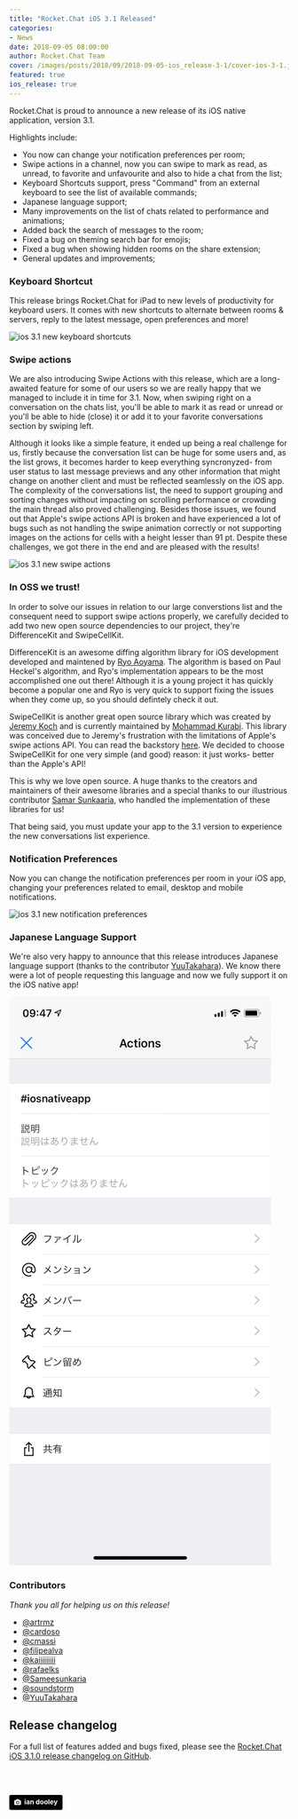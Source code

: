```yaml
---
title: "Rocket.Chat iOS 3.1 Released"
categories:
- News
date: 2018-09-05 08:00:00
author: Rocket.Chat Team
cover: /images/posts/2018/09/2018-09-05-ios_release-3-1/cover-ios-3-1.jpg
featured: true
ios_release: true
---
```


Rocket.Chat is proud to announce a new release of its iOS native application, version 3.1.

Highlights include:

- You now can change your notification preferences per room;
- Swipe actions in a channel, now you can swipe to mark as read, as unread, to favorite and unfavourite and also to hide a chat from the list;
- Keyboard Shortcuts support, press "Command" from an external keyboard to see the list of available commands;
- Japanese language support;
- Many improvements on the list of chats related to performance and animations;
- Added back the search of messages to the room;
- Fixed a bug on theming search bar for emojis;
- Fixed a bug when showing hidden rooms on the share extension;
- General updates and improvements;

### Keyboard Shortcut

This release brings Rocket.Chat for iPad to new levels of productivity for keyboard users. It comes with new shortcuts to alternate between rooms & servers, reply to the latest message, open preferences and more!

<img alt="ios 3.1 new keyboard shortcuts" src="{{'/images/posts/2018/09/2018-09-05-ios_release-3-1/rc-ipad- shortcuts-light.png' | relative_url}}"/>

### Swipe actions

We are also introducing Swipe Actions with this release, which are a long-awaited feature for some of our users so we are really happy that we managed to include it in time for 3.1.
Now, when swiping right on a conversation on the chats list, you'll be able to mark it as read or unread or you'll be able to hide (close)
it or add it to your favorite conversations section by swiping left.

Although it looks like a simple feature, it ended up being a real challenge for us, firstly because the conversation list can be huge for some users and, as the list grows, it becomes harder to keep everything syncronyzed- from user status to last message previews and any other information that might change on another client and must be reflected seamlessly on the iOS app.
The complexity of the conversations list, the need to support grouping and sorting changes without impacting on scrolling performance or crowding the main thread also proved challenging. Besides those issues, we found out that Apple's swipe actions API is broken and have experienced a lot of bugs such as not handling the swipe animation correctly or not supporting images on the actions for cells with a height lesser than 91 pt.
Despite these challenges, we got there in the end and are pleased with the results!

<img alt="ios 3.1 new swipe actions" src="{{'/images/posts/2018/09/2018-09-05-ios_release-3-1/cropped-swipe-action.png' | relative_url}}" />

### In OSS we trust!

In order to solve our issues in relation to our large converstions list and the consequent need to support swipe actions properly, we carefully decided to add two new open source dependencies to our project, they're DifferenceKit and SwipeCellKit.

DifferenceKit is an awesome diffing algorithm library for iOS development developed and maintened by [Ryo Aoyama](https://github.com/ra1028).
The algorithm is based on Paul Heckel's algorithm, and Ryo's implementation appears to be the most accomplished one out there!
Although it is a young project it has quickly become a popular one and Ryo is very quick to support fixing the issues when they come up, so you should defintely check it out.

SwipeCellKit is another great open source library which was created by [Jeremy Koch](https://github.com/jerkoch) and is currently maintained by [Mohammad Kurabi](https://github.com/kurabi).
This library was conceived due to Jeremy's frustration with the limitations of Apple's swipe actions API. You can read the backstory [here](https://jerkoch.com/2017/02/07/swiper-no-swiping.html).
We decided to choose SwipeCellKit for one very simple (and good) reason: it just works- better than the Apple's API!

This is why we love open source. A huge thanks to the creators and maintainers of their awesome libraries and a special thanks to our illustrious contributor [Samar Sunkaaria](https://github.com/Sameesunkaria), who handled the implementation of these libraries for us!

That being said, you must update your app to the 3.1 version to experience the new conversations list experience.

### Notification Preferences

Now you can change the notification preferences per room in your iOS app, changing your preferences related to email, desktop and mobile notifications.

<img alt="ios 3.1 new notification preferences" src="{{'/images/posts/2018/09/2018-09-05-ios_release-3-1/notification-prefs.png' | relative_url}}" />

### Japanese Language Support

We're also very happy to announce that this release introduces Japanese language support (thanks to the contributor [YuuTakahara](https://github.com/YuuTakahara)). We know there were a lot of people requesting this language and now we fully support it on the iOS native app!

<img alt="ios 3.1 new Japanese language support" src="/images/posts/2018/09/2018-09-05-ios_release-3-1/japanese-lang-support.png" />

### Contributors

_Thank you all for helping us on this release!_

* [@artrmz](https://github.com/artrmz)
* [@cardoso](https://github.com/cardoso)
* [@cmassi](https://github.com/cmassi)
* [@filipealva](https://github.com/filipealva)
* [@kaiiiiiiiii](https://github.com/kaiiiiiiiii)
* [@rafaelks](https://github.com/rafaelks)
* [@Sameesunkaria](https://github.com/Sameesunkaria)
* [@soundstorm](https://github.com/soundstorm)
* [@YuuTakahara](https://github.com/YuuTakahara)

## Release changelog

For a full list of features added and bugs fixed, please see the [Rocket.Chat iOS 3.1.0 release changelog on GitHub](https://github.com/RocketChat/Rocket.Chat.iOS/releases/tag/v3.1.0).

<br/>
<br/>

<a style="background-color:black;color:white;text-decoration:none;padding:4px 6px;font-family:-apple-system, BlinkMacSystemFont, &quot;San Francisco&quot;, &quot;Helvetica Neue&quot;, Helvetica, Ubuntu, Roboto, Noto, &quot;Segoe UI&quot;, Arial, sans-serif;font-size:12px;font-weight:bold;line-height:1.2;display:inline-block;border-radius:3px" href="https://unsplash.com/@nativemello?utm_medium=referral&amp;utm_campaign=photographer-credit&amp;utm_content=creditBadge" target="_blank" rel="noopener noreferrer" title="Download free do whatever you want high-resolution photos from ian dooley"><span style="display:inline-block;padding:2px 3px"><svg xmlns="http://www.w3.org/2000/svg" style="height:12px;width:auto;position:relative;vertical-align:middle;top:-1px;fill:white" viewBox="0 0 32 32"><title>unsplash-logo</title><path d="M20.8 18.1c0 2.7-2.2 4.8-4.8 4.8s-4.8-2.1-4.8-4.8c0-2.7 2.2-4.8 4.8-4.8 2.7.1 4.8 2.2 4.8 4.8zm11.2-7.4v14.9c0 2.3-1.9 4.3-4.3 4.3h-23.4c-2.4 0-4.3-1.9-4.3-4.3v-15c0-2.3 1.9-4.3 4.3-4.3h3.7l.8-2.3c.4-1.1 1.7-2 2.9-2h8.6c1.2 0 2.5.9 2.9 2l.8 2.4h3.7c2.4 0 4.3 1.9 4.3 4.3zm-8.6 7.5c0-4.1-3.3-7.5-7.5-7.5-4.1 0-7.5 3.4-7.5 7.5s3.3 7.5 7.5 7.5c4.2-.1 7.5-3.4 7.5-7.5z"></path></svg></span><span style="display:inline-block;padding:2px 3px">ian dooley</span></a>
